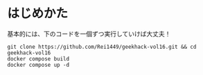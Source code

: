 # はじめかた
基本的には、下のコードを一個ずつ実行していけば大丈夫！
```
git clone https://github.com/Rei1449/geekhack-vol16.git && cd geekhack-vol16
docker compose build
docker compose up -d
```
